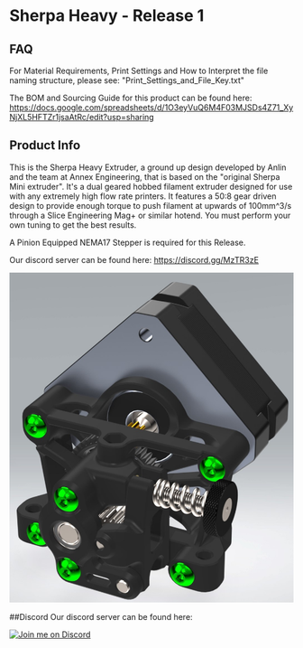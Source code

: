 # Sherpa Heavy - Release 1

## FAQ
For Material Requirements, Print Settings and How to Interpret the file naming structure, please see: "Print_Settings_and_File_Key.txt"

The BOM and Sourcing Guide for this product can be found here: https://docs.google.com/spreadsheets/d/1O3eyVuQ6M4F03MJSDs4Z71_XyNjXL5HFTZr1jsaAtRc/edit?usp=sharing


## Product Info
This is the Sherpa Heavy Extruder, a ground up design developed by Anlin and the team at Annex Engineering, that is based on the "original Sherpa Mini extruder". It's a dual geared hobbed filament extruder designed for use with any extremely high flow rate printers. It features a 50:8 gear driven design to provide enough torque to push filament at upwards of 100mm^3/s through a Slice Engineering Mag+ or similar hotend. You must perform your own tuning to get the best results.

A Pinion Equipped NEMA17 Stepper is required for this Release.

Our discord server can be found here: https://discord.gg/MzTR3zE

![Image of Sherpa Heavy](Images/sh_2.jpg?raw=true)


##Discord
Our discord server can be found here: 

[![Join me on Discord](https://discord.com/api/guilds/641407187004030997/widget.png?style=banner2)](https://discord.gg/MzTR3zE)
